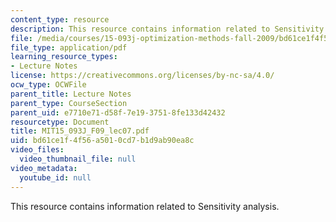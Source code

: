 ```yaml
---
content_type: resource
description: This resource contains information related to Sensitivity analysis.
file: /media/courses/15-093j-optimization-methods-fall-2009/bd61ce1f4f56a5010cd7b1d9ab90ea8c_MIT15_093J_F09_lec07.pdf
file_type: application/pdf
learning_resource_types:
- Lecture Notes
license: https://creativecommons.org/licenses/by-nc-sa/4.0/
ocw_type: OCWFile
parent_title: Lecture Notes
parent_type: CourseSection
parent_uid: e7710e71-d58f-7e19-3751-8fe133d42432
resourcetype: Document
title: MIT15_093J_F09_lec07.pdf
uid: bd61ce1f-4f56-a501-0cd7-b1d9ab90ea8c
video_files:
  video_thumbnail_file: null
video_metadata:
  youtube_id: null
---
```

This resource contains information related to Sensitivity analysis.